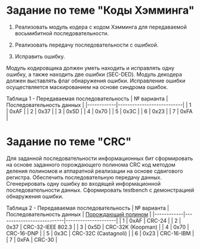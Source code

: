 # Задание по теме "Коды Хэмминга"

1. Реализовать модуль кодера с кодом Хэмминга для передаваемой восьмибитной последовательности.

2. Реализовать передачу последовательности с ошибкой.

3. Исправить ошибку.

Модуль кодировщика должен уметь находить и исправлять одну ошибку, а также находить две ошибки (SEC-DED). Модуль декодера должен выставлять флаг обнаружения ошибки. Исправление ошибки осуществляется маскированием на основе синдрома ошибок.

Таблица 1 - Передаваемая последовательность
| № варианта | Последовательность данных |
|------------|---------------------------|
| 1 | 0xAF |
| 2 | 0x37 |
| 3 | 0x5D |
| 4 | 0x70 |
| 5 | 0x3C |
| 6 | 0x23 |
| 7 | 0xFA |

# Задание по теме "CRC"

Для заданной последовательности информационных бит сформировать на основе заданного порождающего полинома CRC код методом деления полиномов и аппаратной реализации на основе сдвигового регистра. Обеспечить последовательную передачу данных. Сгенерировать одну ошибку во входящей информационной последовательности данных. Сформировать testbench с демонстрацией обнаружения ошибки.

Таблица 2 - Передаваемая последовательность
| № варианта | Последовательность данных | [Порождающий полином](https://ru.wikipedia.org/wiki/Циклический_избыточный_код) |
|------------|---------------------------|---------------------|
| 1 | 0xAF | CRC-24 |
| 2 | 0x37 | CRC-32-IEEE 802.3 |
| 3 | 0x5D | CRC-32K (Koopman) |
| 4 | 0x70 | CRC-16-DNP |
| 5 | 0x3C | CRC-32C (Castagnoli) |
| 6 | 0x23 | CRC-16-IBM |
| 7 | 0xFA | CRC-30 |
